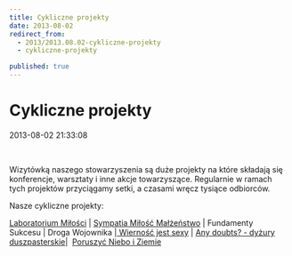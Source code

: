 ```yaml
---
title: Cykliczne projekty
date: 2013-08-02
redirect_from: 
  - 2013/2013.08.02-cykliczne-projekty
  - cykliczne-projekty

published: true
---
```




# Cykliczne projekty

<time>2013-08-02 21:33:08</time>


 


Wizytówką naszego stowarzyszenia są duże projekty na które składają się konferencje, warsztaty i inne akcje towarzyszące. Regularnie w ramach tych projektów przyciągamy setki, a czasami wręcz tysiące odbiorców.



Nasze cykliczne projekty:

[Laboratorium Miłości](http://nowy.solideo.pl/o-nas/cykliczne-projekty/laboratorium-milosci) | [Sympatia Miłość Małżeństwo](http://nowy.solideo.pl/o-nas/cykliczne-projekty/sympatia-milosc-malzenstwo) | Fundamenty Sukcesu | Droga Wojownika |[ Wierność jest sexy](http://nowy.solideo.pl/o-nas/cykliczne-projekty/wiernosc-jest-sexy) | [](http://nowy.solideo.pl/o-nas/cykliczne-projekty/zbiorka-krwi)[Any doubts? - dyżury duszpasterskie](http://nowy.solideo.pl/o-nas/cykliczne-projekty/any-doubts)|  [Poruszyć Niebo i Ziemie](http://nowy.solideo.pl/o-nas/cykliczne-projekty/poruszyc-niebo-i-ziemie)


 


 


<!--{{json:{"created_date":"2013-08-02 21:33:08","publish_down":"0000-00-00 00:00:00","id":"5254"}}}-->